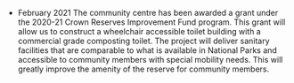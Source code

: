 - February 2021
The community centre has been awarded a grant under the 2020-21 Crown Reserves Improvement Fund program.
This grant will allow us to construct a wheelchair accessible toilet building with a commercial grade composting toilet. The project will deliver sanitary facilities that are comparable to what is available in National Parks and accessible to community members with special mobility needs. This will greatly improve the amenity of the reserve for community members.
